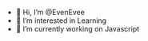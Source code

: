 - 👋 Hi, I’m @EvenEvee
- 👀 I’m interested in Learning
- 🌱 I’m currently working on Javascript


<!---
EvenEvee/EvenEvee is a ✨ special ✨ repository because its `README.md` (this file) appears on your GitHub profile.
You can click the Preview link to take a look at your changes.
--->
